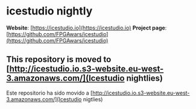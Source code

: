 # icestudio nightly

**Website**: [https://icestudio.io](https://icestudio.io)
**Project page**: [https://github.com/FPGAwars/icestudio](https://github.com/FPGAwars/icestudio)




This repository is moved to [http://icestudio.io.s3-website.eu-west-3.amazonaws.com/](Icestudio nightlies)
---

Este repositorio ha sido movido a [http://icestudio.io.s3-website.eu-west-3.amazonaws.com/](Icestudio nigtlies)

